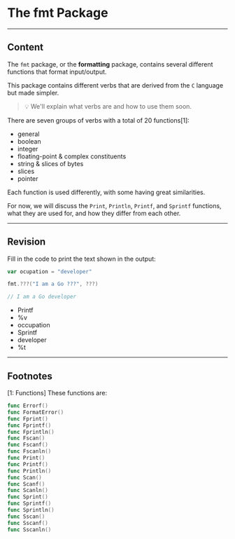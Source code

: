 ﻿---
author: Stefan-Stojanovic

type: normal

category: how to

---

# The fmt Package

---
## Content

The `fmt` package, or the **formatting** package, contains several different functions that format input/output.

This package contains different verbs that are derived from the `C` language but made simpler.

> 💡 We'll explain what verbs are and how to use them soon.

There are seven groups of verbs with a total of 20 functions[1]:
- general
- boolean
- integer
- floating-point & complex constituents
- string & slices of bytes
- slices
- pointer

Each function is used differently, with some having great similarities.

For now, we will discuss the `Print`, `Println`, `Printf`, and `Sprintf` functions, what they are used for, and how they differ from each other.

---
## Revision

Fill in the code to print the text shown in the output:

```go
var ocupation = "developer"

fmt.???("I am a Go ???", ???)

// I am a Go developer

```

- Printf
- %v
- occupation
- Sprintf
- developer
- %t

---
## Footnotes

[1: Functions]
These functions are:
```go
func Errorf()
func FormatError()
func Fprint()
func Fprintf()
func Fprintln()
func Fscan()
func Fscanf()
func Fscanln()
func Print()
func Printf()
func Println()
func Scan()
func Scanf()
func Scanln()
func Sprint()
func Sprintf()
func Sprintln()
func Sscan()
func Sscanf()
func Sscanln()
```